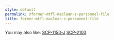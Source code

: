 ```yaml
---
style: default
permalink: Xformer-mtfl-maclean-s-personnel-file
title: former-mtfl-maclean-s-personnel-file
---
```

You may also like:
[SCP-1150-J](http://scp-wiki.net/scp-1150-j)
[SCP-2100](http://scp-wiki.net/scp-2100)